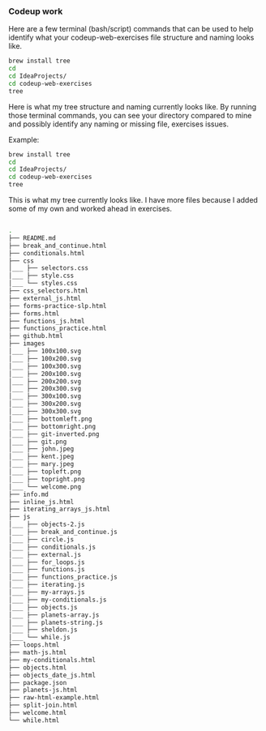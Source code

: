 ### Codeup work

Here are a few terminal (bash/script) commands that can be used to help identify what your codeup-web-exercises file
structure and naming looks like.

```bash
brew install tree
cd
cd IdeaProjects/
cd codeup-web-exercises
tree

```

Here is what my tree structure and naming currently looks like. By running those terminal commands, you can see your
directory compared to mine and possibly identify any naming or missing file, exercises issues.

Example:

```bash
brew install tree
cd
cd IdeaProjects/
cd codeup-web-exercises
tree


```

This is what my tree currently looks like. I have more files because I added some of my own and worked ahead in
exercises.

```bash

.
├── README.md
├── break_and_continue.html
├── conditionals.html
├── css
│___ ├── selectors.css
│___ ├── style.css
│___ └── styles.css
├── css_selectors.html
├── external_js.html
├── forms-practice-slp.html
├── forms.html
├── functions_js.html
├── functions_practice.html
├── github.html
├── images
│___ ├── 100x100.svg
│___ ├── 100x200.svg
│___ ├── 100x300.svg
│___ ├── 200x100.svg
│___ ├── 200x200.svg
│___ ├── 200x300.svg
│___ ├── 300x100.svg
│___ ├── 300x200.svg
│___ ├── 300x300.svg
│___ ├── bottomleft.png
│___ ├── bottomright.png
│___ ├── git-inverted.png
│___ ├── git.png
│___ ├── john.jpeg
│___ ├── kent.jpeg
│___ ├── mary.jpeg
│___ ├── topleft.png
│___ ├── topright.png
│___ └── welcome.png
├── info.md
├── inline_js.html
├── iterating_arrays_js.html
├── js
│___ ├── objects-2.js
│___ ├── break_and_continue.js
│___ ├── circle.js
│___ ├── conditionals.js
│___ ├── external.js
│___ ├── for_loops.js
│___ ├── functions.js
│___ ├── functions_practice.js
│___ ├── iterating.js
│___ ├── my-arrays.js
│___ ├── my-conditionals.js
│___ ├── objects.js
│___ ├── planets-array.js
│___ ├── planets-string.js
│___ ├── sheldon.js
│___ └── while.js
├── loops.html
├── math-js.html
├── my-conditionals.html
├── objects.html
├── objects_date_js.html
├── package.json
├── planets-js.html
├── raw-html-example.html
├── split-join.html
├── welcome.html
└── while.html



```


